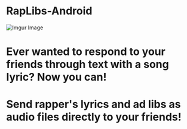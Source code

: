 # RapLibs-Android

![Imgur Image](https://jasoneo016.github.io/images/web_hi_res_512.png)


# Ever wanted to respond to your friends through text with a song lyric? Now you can! 
# Send rapper's lyrics and ad libs as audio files directly to your friends!

